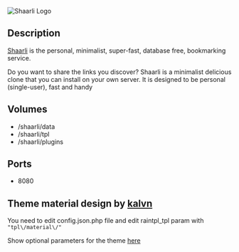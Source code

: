 ![Shaarli Logo](https://i.goopics.net/krkJ.png)

## Description 

[Shaarli](https://github.com/shaarli/Shaarli) is the personal, minimalist, super-fast, database free, bookmarking service.

Do you want to share the links you discover? Shaarli is a minimalist delicious clone that you can install on your own server. It is designed to be personal (single-user), fast and handy


## Volumes 

* /shaarli/data
* /shaarli/tpl
* /shaarli/plugins

## Ports
* 8080

## Theme material design by [kalvn](https://github.com/kalvn/Shaarli-Material)

You need to edit config.json.php file and edit raintpl_tpl param with `"tpl\/material\/"`

Show optional parameters for the theme [here](https://github.com/kalvn/Shaarli-Material)

